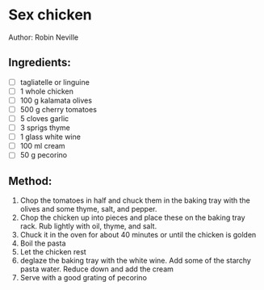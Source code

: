 # Sex chicken
Author: Robin Neville
## Ingredients:
- [ ] tagliatelle or linguine
- [ ] 1 whole chicken
- [ ] 100 g kalamata olives
- [ ] 500 g cherry tomatoes
- [ ] 5 cloves garlic
- [ ] 3 sprigs thyme
- [ ] 1 glass white wine
- [ ] 100 ml cream
- [ ] 50 g pecorino
## Method:
1. Chop the tomatoes in half and chuck them in the baking tray with the olives and some thyme, salt, and pepper.
2. Chop the chicken up into pieces and place these on the baking tray rack. Rub lightly with oil, thyme, and salt.
3. Chuck it in the oven for about 40 minutes or until the chicken is golden
4. Boil the pasta
5. Let the chicken rest
6. deglaze the baking tray with the white wine. Add some of the starchy pasta water. Reduce down and add the cream
7. Serve with a good grating of pecorino
